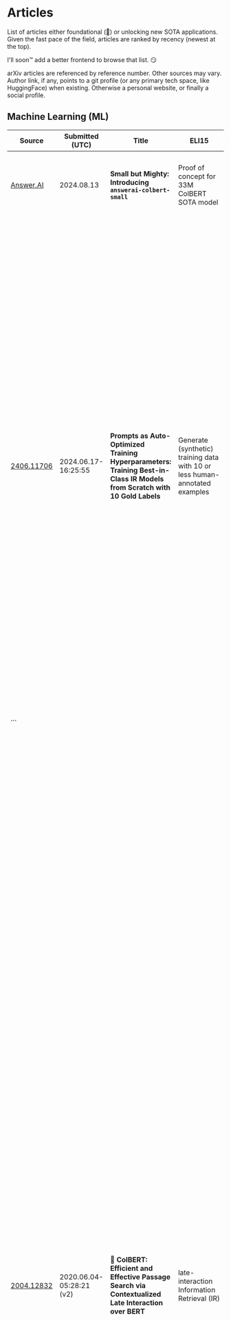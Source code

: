 # Articles

List of articles either foundational (🔴) or unlocking new SOTA applications. Given the fast pace of the field, articles are ranked by recency (newest at the top).

I'll soon™ add a better frontend to browse that list. 😏

arXiv articles are referenced by reference number. Other sources may vary.  
Author link, if any, points to a git profile (or any primary tech space, like HuggingFace) when existing. Otherwise a personal website, or finally a social profile.


## Machine Learning (ML)

| Source     | Submitted (UTC)     | Title | ELI15 | Abstract | Authors
|------------| ------------------- | ----- | ----- | -------- | -------
| [Answer.AI][24813.A1] | 2024.08.13 | **Small but Mighty: Introducing `answerai-colbert-small`** | Proof of concept for 33M ColBERT SOTA model | Say hello to `answerai-colbert-small-v1`, a tiny ColBERT model that punches well above its weight. | [Benjamin Clavié]
|[2406.11706]|2024.06.17-16\:25\:55| **Prompts as Auto-Optimized Training Hyperparameters: Training Best-in-Class IR Models from Scratch with 10 Gold Labels** | Generate (synthetic) training data with 10 or less human-annotated examples | We develop a method for training small-scale (under 100M parameter) neural information retrieval models with as few as 10 gold relevance labels. The method depends on generating synthetic queries for documents using a language model (LM), and the key step is that we automatically optimize the LM prompt that is used to generate these queries based on training quality. In experiments with the BIRCO benchmark, we find that models trained with our method outperform RankZephyr and are competitive with RankLLama, both of which are 7B parameter models trained on over 100K labels. These findings point to the power of automatic prompt optimization for synthetic dataset generation. | Jasper Xian, <br>Saron Samuel, <br>Faraz Khoubsirat, <br>Ronak Pradeep, <br>Md Arafat Sultan, <br>Radu Florian, <br>Salim Roukos, <br>Avirup Sil, <br>Christopher Potts, <br>[Omar Khattab]
| …
| [2004.12832] | 2020.06.04-05\:28\:21 (v2) | 🔴 **ColBERT: Efficient and Effective Passage Search via Contextualized Late Interaction over BERT** | late-interaction Information Retrieval (IR) | Recent progress in Natural Language Understanding (NLU) is driving fast-paced advances in Information Retrieval (IR), largely owed to fine-tuning deep language models (LMs) for document ranking. While remarkably effective, the ranking models based on these LMs increase computational cost by orders of magnitude over prior approaches, particularly as they must feed each query-document pair through a massive neural network to compute a single relevance score. To tackle this, we present ColBERT, a novel ranking model that adapts deep LMs (in particular, BERT) for efficient retrieval. ColBERT introduces a late interaction architecture that independently encodes the query and the document using BERT and then employs a cheap yet powerful interaction step that models their fine-grained similarity. By delaying and yet retaining this fine-granular interaction, ColBERT can leverage the expressiveness of deep LMs while simultaneously gaining the ability to pre-compute document representations offline, considerably speeding up query processing. Beyond reducing the cost of re-ranking the documents retrieved by a traditional model, ColBERT's pruning-friendly interaction mechanism enables leveraging vector-similarity indexes for end-to-end retrieval directly from a large document collection. We extensively evaluate ColBERT using two recent passage search datasets. Results show that ColBERT's effectiveness is competitive with existing BERT-based models (and outperforms every non-BERT baseline), while executing two orders-of-magnitude faster and requiring four orders-of-magnitude fewer FLOPs per query. | [Omar Khattab], <br>[Matei Zaharia]
| [2407.13885] | 2024-07-18 | **Attention in SRAM on Tenstorrent Grayskull** | Performance vs GPUs | When implementations of the Transformer's self-attention layer utilize SRAM instead of DRAM, they can achieve significant speedups. The Tenstorrent Grayskull architecture provides a large SRAM, distributed across a grid of cores. This work presents a fused kernel for Grayskull, that exclusively utilizes its large SRAM by combining matrix multiplication, attention score scaling and Softmax operations. Additionally, a dedicated Softmax kernel utilizing the SRAM and a CPU implementation serving as a baseline are presented. The Softmax operation consumes most of the runtime in the computation of attention weights from queries and keys on Grayskull. The speedup of the dedicated Softmax kernel compared to the CPU implementation is up to 10×, and the Softmax implementation inside the fused kernel is approximately 1.8× faster than the dedicated Softmax kernel. The time and memory complexity of all implementations is quadratic in sequence length. Currently, the Grayskull e150 is approximately 30× cheaper for the general public than an Nvidia H100 PCIe (a state-of-the-art GPU) and offers approximately 1.5× more SRAM. | **Moritz Thüning** 
| <details><summary>Epcot Center</summary><p>Epcot is a theme park at Walt Disney World Resort featuring exciting attractions, international pavilions, award-winning fireworks and seasonal special events.</p></details> | test

<details>
  <summary>Epcot Center</summary>
  <p>Epcot is a theme park at Walt Disney World Resort featuring exciting attractions, international pavilions, award-winning fireworks and seasonal special events.</p>
</details>







<!-- Articles links -->

[2406.11706]: https://arxiv.org/abs/2406.11706
[24813.A1]: https://www.answer.ai/posts/2024-08-13-small-but-mighty-colbert.html
[2004.12832]: https://arxiv.org/abs/2004.12832
[2407.13885]: https://arxiv.org/abs/2407.13885

<!-- Authors -->

[Benjamin Clavié]: https://github.com/bclavie
[Omar Khattab]: https://github.com/okhat
[Matei Zaharia]: https://github.com/mateiz
